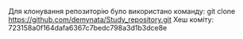 Для клонування репозиторію було використано команду: git clone https://github.com/demynata/Study_repository.git
Хеш коміту: 723158a0f164dafa6367c7bedc798a3d1b3dce8e
